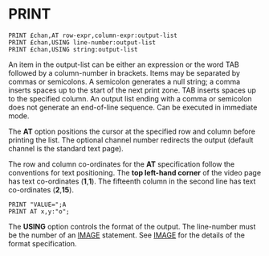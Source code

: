# PRINT

`PRINT £chan,AT row-expr,column-expr:output-list`  
`PRINT £chan,USING line-number:output-list`  
`PRINT £chan,USING string:output-list`  

An item in the output-list can be either an expression or the word TAB followed by a column-number in brackets. Items may be separated by commas or semicolons. A semicolon generates a null string; a comma inserts spaces up to the start of the next print zone. TAB inserts spaces up to the specified column. An output list ending with a comma or semicolon does not generate an end-of-line sequence. Can be executed in immediate mode.

The **AT** option positions the cursor at the specified row and column before printing the list. The optional channel number redirects the output (default channel is the standard text page).

The row and column co-ordinates for the **AT** specification follow the conventions for text positioning. The **top left-hand corner** of the video page has text co-ordinates (**1**,**1**). The fifteenth column in the second line has text co-ordinates (**2**,**15**).

`PRINT "VALUE=";A`  
`PRINT AT x,y:"o";`

The **USING** option controls the format of the output. The line-number must be the number of an [IMAGE](man_cs-image.md) statement. See [IMAGE](man_cs-image.md) for the details of the format specification.

